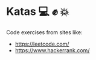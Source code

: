 # Katas :computer: :fist: :boom:

Code exercises from sites like:
- https://leetcode.com/
- https://www.hackerrank.com/
